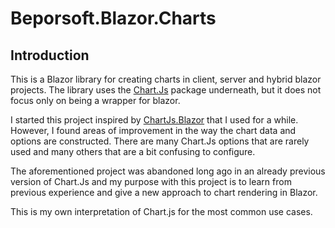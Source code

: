 # Beporsoft.Blazor.Charts

## Introduction
This is a Blazor library for creating charts in client, server and hybrid blazor projects. The library uses the [Chart.Js](https://www.chartjs.org/) package underneath, but it does not focus only on being a wrapper for blazor.

I started this project inspired by [ChartJs.Blazor](https://github.com/mariusmuntean/ChartJs.Blazor) that I used for a while. 
However, I found areas of improvement in the way the chart data and options are constructed. 
There are many Chart.Js options that are rarely used and many others that are a bit confusing to configure. 

The aforementioned project was abandoned long ago in an already previous version of Chart.Js and my purpose with this project is to learn from previous experience and give a new approach to chart rendering in Blazor.

This is my own interpretation of Chart.js for the most common use cases.